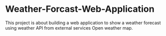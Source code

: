 # Weather-Forcast-Web-Application
 This project is about building a web application to show a weather forecast using weather API from external services Open weather map.
